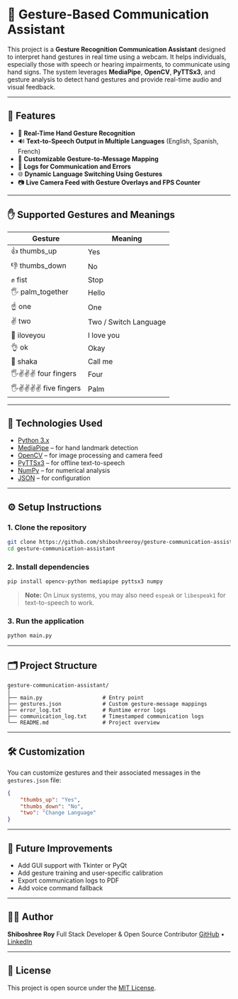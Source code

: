 # 🤖 Gesture-Based Communication Assistant

This project is a **Gesture Recognition Communication Assistant** designed to interpret hand gestures in real time using a webcam. It helps individuals, especially those with speech or hearing impairments, to communicate using hand signs. The system leverages **MediaPipe**, **OpenCV**, **PyTTSx3**, and gesture analysis to detect hand gestures and provide real-time audio and visual feedback.

---

## 📸 Features

- 🎯 **Real-Time Hand Gesture Recognition**
- 🔊 **Text-to-Speech Output in Multiple Languages** (English, Spanish, French)
- 🧠 **Customizable Gesture-to-Message Mapping**
- 📁 **Logs for Communication and Errors**
- 🌐 **Dynamic Language Switching Using Gestures**
- 📷 **Live Camera Feed with Gesture Overlays and FPS Counter**

---

## ✋ Supported Gestures and Meanings

| Gesture        | Meaning        |
|----------------|----------------|
| 👍 thumbs_up   | Yes            |
| 👎 thumbs_down | No             |
| ✊ fist         | Stop           |
| 🖐 palm_together| Hello         |
| ☝ one          | One            |
| ✌ two          | Two / Switch Language |
| 🤟 iloveyou     | I love you     |
| 👌 ok           | Okay           |
| 🤙 shaka        | Call me        |
| 🖐✌✌✌ four fingers | Four         |
| 🖐✌✌✌✌ five fingers | Palm        |

---

## 🧩 Technologies Used

- [Python 3.x](https://www.python.org/)
- [MediaPipe](https://google.github.io/mediapipe/) – for hand landmark detection
- [OpenCV](https://opencv.org/) – for image processing and camera feed
- [PyTTSx3](https://pyttsx3.readthedocs.io/) – for offline text-to-speech
- [NumPy](https://numpy.org/) – for numerical analysis
- [JSON](https://www.json.org/) – for configuration

---

## ⚙️ Setup Instructions

### 1. Clone the repository

```bash
git clone https://github.com/shiboshreeroy/gesture-communication-assistant.git
cd gesture-communication-assistant
````

### 2. Install dependencies

```bash
pip install opencv-python mediapipe pyttsx3 numpy
```

> **Note:** On Linux systems, you may also need `espeak` or `libespeak1` for text-to-speech to work.

### 3. Run the application

```bash
python main.py
```

---

## 🗂 Project Structure

```
gesture-communication-assistant/
│
├── main.py                   # Entry point
├── gestures.json             # Custom gesture-message mappings
├── error_log.txt             # Runtime error logs
├── communication_log.txt     # Timestamped communication logs
└── README.md                 # Project overview
```

---

## 🛠 Customization

You can customize gestures and their associated messages in the `gestures.json` file:

```json
{
    "thumbs_up": "Yes",
    "thumbs_down": "No",
    "two": "Change Language"
}
```

---

## 🚀 Future Improvements

* Add GUI support with Tkinter or PyQt
* Add gesture training and user-specific calibration
* Export communication logs to PDF
* Add voice command fallback

---

## 👨‍💻 Author

**Shiboshree Roy**
Full Stack Developer & Open Source Contributor
[GitHub](https://github.com/shiboshreeroy) • [LinkedIn](https://www.linkedin.com/in/shiboshree-roy)

---

## 📜 License

This project is open source under the [MIT License](LICENSE).


